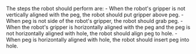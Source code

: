 

The steps the robot should perform are:
    - When the robot's gripper is not vertically aligned with the peg, the robot should put gripper above peg.
    - When peg is not side of the robot's gripper, the robot should grab peg.
    - When the robot's gripper is horizontally aligned with the peg and the peg is not horizontally aligned with hole, the robot should align peg to hole.
    - When peg is horizontally aligned with hole, the robot should insert peg into hole.